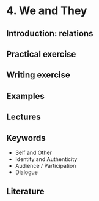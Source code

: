# 4. We and They

## Introduction: relations

## Practical exercise

## Writing exercise

## Examples

## Lectures

## Keywords
- Self and Other
- Identity and Authenticity
- Audience / Participation
- Dialogue

## Literature